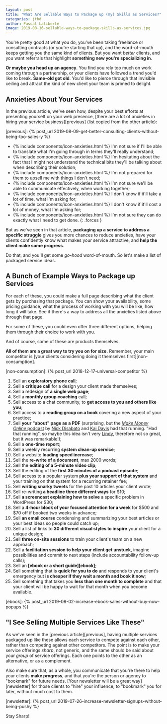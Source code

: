 ```yaml
---
layout: post
title: "What Are Sellable Ways to Package up (my) Skills as Services?"
categories: jtbd
author: Pascal Laliberté
image: 2019-08-16-sellable-ways-to-package-skills-as-services.jpg
---
```


You're pretty good at what you do, you've been taking freelance or consulting contracts (or you're starting that up), and the word-of-mouth keeps getting you the same kind of clients. But you want _better_ clients, and you want referrals that highlight **something new you're specializing in**.

**Or maybe you head up an agency**. You find you rely too much on work coming through a partnership, or your clients have followed a trend you'd like to break. **Same-old got old**. You'd like to pierce through that invisible ceiling and attract the kind of new client your team is primed to delight.

## Anxieties About Your Services

In the previous article, we've seen how, despite your best efforts at presenting yourself on your web presence, [there are a lot of anxieties in hiring your service business][previous] (list copied from the other article):

[previous]: {% post_url 2019-08-09-get-better-consulting-clients-without-being-too-sales-y %}

* {% include components/icon-anxieties.html %} I'm not sure if I'll be able to translate what I'm going through in terms they'll really understand;
* {% include components/icon-anxieties.html %} I'm hesitating about the fact that I might not understand the technical bits they'll be talking about when describing their solution;
* {% include components/icon-anxieties.html %} I'm not prepared for them to upsell me with things I don't need;
* {% include components/icon-anxieties.html %} I'm not sure we'll be able to communicate effectively, when working together;
* {% include components/icon-anxieties.html %} I don't know if it'll take a lot of time, what I'm asking for;
* {% include components/icon-anxieties.html %} I don't know if it'll cost a lot of money, what I'm asking for;
* {% include components/icon-anxieties.html %} I'm not sure they can do exactly what I need to get done.
{: .forces }

But as we've seen in that article, **packaging up a service to address a specific struggle** gives you more chances to reduce anxieties, have your clients confidently know what makes your service attractive, and **help the client make some progress**.

Do that, and you'll get some _go-hood_ word-of-mouth. So let's make a list of packaged service ideas.

## A Bunch of Example Ways to Package up Services

For each of these, you could make a full page describing what the client gets by purchasing that package. You can show your availability, some pricing guidance, what the process of working with you will be like, how long it will take. See if there's a way to address all the anxieties listed above through that page.

For some of these, you could even offer three different options, helping them through their choice to work with you.

And of course, some of these are products themselves.

**All of them are a great way to try you on for size.** Remember, your main competitor is [your clients considering doing it themselves first][non-consumption].

[non-consumption]: {% post_url 2018-12-17-universal-competitor %}

1. Sell an **exploratory phone call**;
1. Sell a **critique call** for a design your client made themselves;
1. Sell a redesign of **a single web page**;
1. Sell a **monthly group coaching** call;
1. Sell access to a chat community, to **get access to you and others like you**;
1. Sell access to a **reading group on a book** covering a new aspect of your practice;
1. Sell **your "about" page as a PDF** (surprising, but the [_Make Money Online_ podcast](https://makemoneyonline.exposed/) by [Nick Disabato](https://twitter.com/nickd) and [Kai Davis](https://twitter.com/kaisdavis) had that running. "Had that running", so maybe this idea isn't very [Lindy](https://en.wikipedia.org/wiki/Lindy_effect), therefore not so great, but it was remarkable!);
1. Sell a **one-time report**;
1. Sell a weekly recurring **system clean-up service**;
1. Sell a website **loading speed increase**;
1. Sell the **re-write of a document**, max 2000 words;
1. Sell the **editing of a 5-minute video clip**;
1. Sell the editing of the **first 30 minutes of a podcast episode**;
1. Sell access to a popular system **plus your support of that system** and your training on that system for a recurring retainer fee;
1. Sell **writing snarky tweets** for the past 10 articles your client wrote;
1. Sell re-writing **a headline three different ways** for $10;
1. Sell **a screencast explaining how to solve** a specific problem in WordPress for $30;
1. Sell a **4-hour block of your focused attention for a week** for $500 and $70 off if booked two weeks in advance;
1. Sell **an email course** condensing and summarizing your best articles or your best ideas so people could catch up;
1. Sell a list of links to **30 different visual styles to inspire** your client for a unique design;
1. Sell **three on-site sessions** to train your client's team on a new approach;
1. Sell a **facilitation session to help your client get unstuck**, imagine possibilities and commit to next steps (include accountability follow-up calls);
1. Sell an **[ebook or a short guide][ebook]**;
1. Sell something that is **quick for you to do** and responds to your client's emergency but **is cheaper if they wait a month and book it now**;
1. Sell something that takes you **less than one month to complete** and that your client will be happy to wait for that month when you become available.

[ebook]: {% post_url 2019-08-02-increase-ebook-sales-without-buy-now-popups %}

## "I See Selling Multiple Services Like These"

As we've seen in the [previous article][previous], having multiple services packaged up like these allows each service to compete against each other, rather than competing against other competitors. The point is to make your service offerings _sharp_, not generic, and the same should be said about your _group_ of service offerings. Each one points to the other as an alternative, or as a complement.

Also make sure that, as a whole, you communicate that you're there to help your clients **make progress**, and that you're the person or agency to "bookmark" for future needs. [Your newsletter will be a great way][newsletter] for those clients to "hire" your influence, to "bookmark" you for later, without much cost to them.

[newsletter]: {% post_url 2019-07-26-increase-newsletter-signups-without-being-pushy %}

Stay Sharp!
